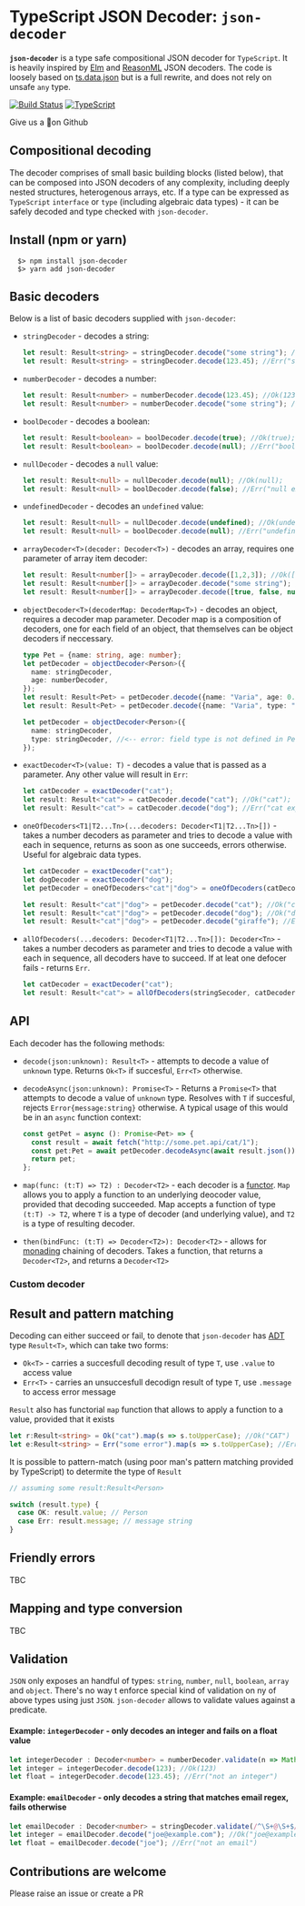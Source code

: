 # TypeScript JSON Decoder: `json-decoder`

**`json-decoder`** is a type safe compositional JSON decoder for `TypeScript`. It is heavily inspired by [Elm](https://package.elm-lang.org/packages/elm/json/latest/) and [ReasonML](https://github.com/glennsl/bs-json) JSON decoders. The code is loosely based on [ts.data.json](https://github.com/joanllenas/ts.data.json) but is a full rewrite, and does not rely on unsafe `any` type.

[![Build Status](https://travis-ci.org/venil7/json-decoder.svg?branch=master)](https://travis-ci.org/venil7/json-decoder) [![TypeScript](https://badges.frapsoft.com/typescript/code/typescript.svg?v=101)](https://github.com/ellerbrock/typescript-badges/)

Give us a 🌟on Github

## Compositional decoding

The decoder comprises of small basic building blocks (listed below), that can be composed into JSON decoders of any complexity, including deeply nested structures, heterogenous arrays, etc. If a type can be expressed as `TypeScript` `interface` or `type` (including algebraic data types) - it can be safely decoded and type checked with `json-decoder`.

## Install (npm or yarn)

```
  $> npm install json-decoder
  $> yarn add json-decoder
```

## Basic decoders

Below is a list of basic decoders supplied with `json-decoder`:

- `stringDecoder` - decodes a string:

  ```TypeScript
  let result: Result<string> = stringDecoder.decode("some string"); //Ok("some string");
  let result: Result<string> = stringDecoder.decode(123.45); //Err("string expected");
  ```

- `numberDecoder` - decodes a number:

  ```TypeScript
  let result: Result<number> = numberDecoder.decode(123.45); //Ok(123.45);
  let result: Result<number> = numberDecoder.decode("some string"); //Err("number expected");
  ```

- `boolDecoder` - decodes a boolean:

  ```TypeScript
  let result: Result<boolean> = boolDecoder.decode(true); //Ok(true);
  let result: Result<boolean> = boolDecoder.decode(null); //Err("bool expected");
  ```

- `nullDecoder` - decodes a `null` value:

  ```TypeScript
  let result: Result<null> = nullDecoder.decode(null); //Ok(null);
  let result: Result<null> = boolDecoder.decode(false); //Err("null expected");
  ```

- `undefinedDecoder` - decodes an `undefined` value:

  ```TypeScript
  let result: Result<null> = nullDecoder.decode(undefined); //Ok(undefined);
  let result: Result<null> = boolDecoder.decode(null); //Err("undefined expected");
  ```

- `arrayDecoder<T>(decoder: Decoder<T>)` - decodes an array, requires one parameter of array item decoder:

  ```TypeScript
  let result: Result<number[]> = arrayDecoder.decode([1,2,3]); //Ok([1,2,3]);
  let result: Result<number[]> = arrayDecoder.decode("some string"); //Err("array expected");
  let result: Result<number[]> = arrayDecoder.decode([true, false, null]); //Err("array: number expected");
  ```

- `objectDecoder<T>(decoderMap: DecoderMap<T>)` - decodes an object, requires a decoder map parameter. Decoder map is a composition of decoders, one for each field of an object, that themselves can be object decoders if neccessary.

  ```TypeScript
  type Pet = {name: string, age: number};
  let petDecoder = objectDecoder<Person>({
    name: stringDecoder,
    age: numberDecoder,
  });
  let result: Result<Pet> = petDecoder.decode({name: "Varia", age: 0.5}); //Ok({name: "Varia", age: 0.5});
  let result: Result<Pet> = petDecoder.decode({name: "Varia", type: "cat"}); //Err("name: string expected");

  let petDecoder = objectDecoder<Person>({
    name: stringDecoder,
    type: stringDecoder, //<-- error: field type is not defined in Pet
  });
  ```

- `exactDecoder<T>(value: T)` - decodes a value that is passed as a parameter. Any other value will result in `Err`:

  ```TypeScript
  let catDecoder = exactDecoder("cat");
  let result: Result<"cat"> = catDecoder.decode("cat"); //Ok("cat");
  let result: Result<"cat"> = catDecoder.decode("dog"); //Err("cat expected");
  ```

- `oneOfDecoders<T1|T2...Tn>(...decoders: Decoder<T1|T2...Tn>[])` - takes a number decoders as parameter and tries to decode a value with each in sequence, returns as soon as one succeeds, errors otherwise. Useful for algebraic data types.

  ```TypeScript
  let catDecoder = exactDecoder("cat");
  let dogDecoder = exactDecoder("dog");
  let petDecoder = oneOfDecoders<"cat"|"dog"> = oneOfDecoders(catDecoder, dogDecoder);

  let result: Result<"cat"|"dog"> = petDecoder.decode("cat"); //Ok("cat");
  let result: Result<"cat"|"dog"> = petDecoder.decode("dog"); //Ok("dog");
  let result: Result<"cat"|"dog"> = petDecoder.decode("giraffe"); //Err("none of decoders matched");
  ```

- `allOfDecoders(...decoders: Decoder<T1|T2...Tn>[]): Decoder<Tn>` - takes a number decoders as parameter and tries to decode a value with each in sequence, all decoders have to succeed. If at leat one defocer fails - returns `Err`.

  ```TypeScript
  let catDecoder = exactDecoder("cat");
  let result: Result<"cat"> = allOfDecoders(stringSecoder, catDecoder); //Ok("cat")
  ```

## API

Each decoder has the following methods:

- `decode(json:unknown): Result<T>` - attempts to decode a value of `unknown` type. Returns `Ok<T>` if succesful, `Err<T>` otherwise.
- `decodeAsync(json:unknown): Promise<T>` - Returns a `Promise<T>` that attempts to decode a value of `unknown` type. Resolves with `T` if succesful, rejects `Error{message:string}` otherwise.
  A typical usage of this would be in an `async` function context:

  ```TypeScript
  const getPet = async (): Promise<Pet> => {
    const result = await fetch("http://some.pet.api/cat/1");
    const pet:Pet = await petDecoder.decodeAsync(await result.json());
    return pet;
  };
  ```

- `map(func: (t:T) => T2) : Decoder<T2>` - each decoder is a [functor](https://wiki.haskell.org/Functor). `Map` allows you to apply a function to an underlying deocoder value, provided that decoding succeeded. Map accepts a function of type `(t:T) -> T2`, where `T` is a type of decoder (and underlying value), and `T2` is a type of resulting decoder.

- `then(bindFunc: (t:T) => Decoder<T2>): Decoder<T2>` - allows for [monading](https://wiki.haskell.org/Monad) chaining of decoders. Takes a function, that returns a `Decoder<T2>`, and returns a `Decoder<T2>`

### Custom decoder

## Result and pattern matching

Decoding can either succeed or fail, to denote that `json-decoder` has [ADT](https://en.wikipedia.org/wiki/Algebraic_data_type) type `Result<T>`, which can take two forms:

- `Ok<T>` - carries a succesfull decoding result of type `T`, use `.value` to access value
- `Err<T>` - carries an unsuccesfull decodign result of type `T`, use `.message` to access error message

`Result` also has functorial `map` function that allows to apply a function to a value, provided that it exists

```TypeScript
let r:Result<string> = Ok("cat").map(s => s.toUpperCase); //Ok("CAT")
let e:Result<string> = Err("some error").map(s => s.toUpperCase); //Err("some error")
```

It is possible to pattern-match (using poor man's pattern matching provided by TypeScript) to determite the type of `Result`

```TypeScript
// assuming some result:Result<Person>

switch (result.type) {
  case OK: result.value; // Person
  case Err: result.message; // message string
}
```

## Friendly errors

TBC

## Mapping and type conversion

TBC

## Validation

`JSON` only exposes an handful of types: `string`, `number`, `null`, `boolean`, `array` and `object`. There's no way t enforce special kind of validation on ny of above types using just `JSON`. `json-decoder` allows to validate values against a predicate.

#### Example: `integerDecoder` - only decodes an integer and fails on a float value

```TypeScript
let integerDecoder : Decoder<number> = numberDecoder.validate(n => Math.floor(n) === n, "not an integer");
let integer = integerDecoder.decode(123); //Ok(123)
let float = integerDecoder.decode(123.45); //Err("not an integer")

```

#### Example: `emailDecoder` - only decodes a string that matches email regex, fails otherwise

```TypeScript
let emailDecoder : Decoder<number> = stringDecoder.validate(/^\S+@\S+$/.test, "not an email");
let integer = emailDecoder.decode("joe@example.com"); //Ok("joe@example.com")
let float = emailDecoder.decode("joe"); //Err("not an email")

```

## Contributions are welcome

Please raise an issue or create a PR
